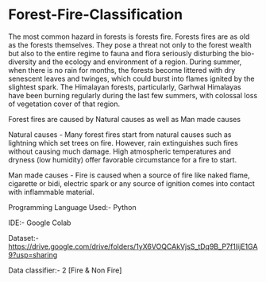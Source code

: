 # Forest-Fire-Classification

The most common hazard in forests is forests fire. Forests fires are as old as the forests themselves. They pose a threat not only to the forest wealth but also to the entire regime to fauna and flora seriously disturbing the bio-diversity and the ecology and environment of a region. During summer, when there is no rain for months, the forests become littered with dry senescent leaves and twinges, which could burst into flames ignited by the slightest spark. The Himalayan forests, particularly, Garhwal Himalayas have been burning regularly during the last few summers, with colossal loss of vegetation cover of that region.

Forest fires are caused by Natural causes as well as Man made causes

Natural causes - Many forest fires start from natural causes such as lightning which set trees on fire. However, rain extinguishes such fires without causing much damage. High atmospheric temperatures and dryness (low humidity) offer favorable circumstance for a fire to start.

Man made causes - Fire is caused when a source of fire like naked flame, cigarette or bidi, electric spark or any source of ignition comes into contact with inflammable material.

Programming Language Used:- Python

IDE:- Google Colab

Dataset:- https://drive.google.com/drive/folders/1yX6VOQCAkVjsS_tDq9B_P7f1IijE1GA9?usp=sharing

Data classifier:- 2 [Fire & Non Fire]
